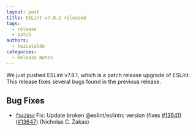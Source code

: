 ```yaml
---
layout: post
title: ESLint v7.8.1 released
tags:
  - release
  - patch
authors:
  - kaicataldo 
categories:
  - Release Notes
---
```


We just pushed ESLint v7.8.1, which is a patch release upgrade of ESLint. This release fixes several bugs found in the previous release.












## Bug Fixes


* [`f542b5d`](https://github.com/eslint/eslint/commit/f542b5d0679b73326ad249fc44a54c3f848bd3e6) Fix: Update broken @eslint/eslintrc version (fixes [#13641](https://github.com/eslint/eslint/issues/13641)) ([#13647](https://github.com/eslint/eslint/issues/13647)) (Nicholas C. Zakas)










